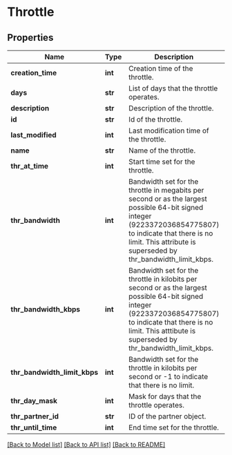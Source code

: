 # Throttle

## Properties
Name | Type | Description | Notes
------------ | ------------- | ------------- | -------------
**creation_time** | **int** | Creation time of the throttle. | [optional] 
**days** | **str** | List of days that the throttle operates. | [optional] 
**description** | **str** | Description of the throttle. | [optional] 
**id** | **str** | Id of the throttle. | [optional] 
**last_modified** | **int** | Last modification time of the throttle. | [optional] 
**name** | **str** | Name of the throttle. | [optional] 
**thr_at_time** | **int** | Start time set for the throttle. | [optional] 
**thr_bandwidth** | **int** | Bandwidth set for the throttle in megabits per second or as the largest possible 64-bit signed integer (9223372036854775807) to indicate that there is no limit. This attribute is superseded by thr_bandwidth_limit_kbps. | [optional] 
**thr_bandwidth_kbps** | **int** | Bandwidth set for the throttle in kilobits per second or as the largest possible 64-bit signed integer (9223372036854775807) to indicate that there is no limit. This atttibute is superseded by thr_bandwidth_limit_kbps. | [optional] 
**thr_bandwidth_limit_kbps** | **int** | Bandwidth set for the throttle in kilobits per second or -1 to indicate that there is no limit. | [optional] 
**thr_day_mask** | **int** | Mask for days that the throttle operates. | [optional] 
**thr_partner_id** | **str** | ID of the partner object. | [optional] 
**thr_until_time** | **int** | End time set for the throttle. | [optional] 

[[Back to Model list]](../README.md#documentation-for-models) [[Back to API list]](../README.md#documentation-for-api-endpoints) [[Back to README]](../README.md)


